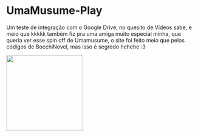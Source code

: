 # UmaMusume-Play
Um teste de integração com o Google Drive, no quesito de Vídeos sabe, e meio que kkkkk também fiz pra uma amiga muito especial minha, que queria ver esse spin off de Umamusume, o site foi feito meio que pelos códigos de BocchiNovel, mas isso é segredo hehehe :3

<img src="https://i.pinimg.com/736x/7c/43/e2/7c43e2d7cb2037239138d08bacf0c45c.jpg" width="200px" height="200px" border-radius="10px">
